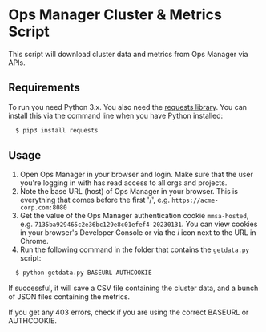 # Ops Manager Cluster & Metrics Script
This script will download cluster data and metrics from Ops Manager via APIs.

## Requirements
To run you need Python 3.x. You also need the 
[requests library](http://docs.python-requests.org/en/master/user/install/#install). 
You can install this via the command line when you have Python installed:
```bash
  $ pip3 install requests
```

## Usage
1. Open Ops Manager in your browser and login. Make sure that the user you're
logging in with has read access to all orgs and projects.
2. Note the base URL (host) of Ops Manager in your browser. This is everything 
that comes before the first '/', e.g. `https://acme-corp.com:8080`
3. Get the value of the Ops Manager authentication cookie `mmsa-hosted`, e.g.
`7135ba929465c2e36bc129e8c01efef4-20230131`. You can view cookies in your 
browser's Developer Console or via the *i* icon next to the URL in Chrome. 
4. Run the following command in the folder that contains the `getdata.py` script:
```bash
  $ python getdata.py BASEURL AUTHCOOKIE
```

If successful, it will save a CSV file containing the cluster data, and a 
bunch of JSON files containing the metrics.

If you get any 403 errors, check if you are using the correct BASEURL or 
AUTHCOOKIE.